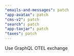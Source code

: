 ```yaml
---
"emails-and-messages": patch
"app-avatax": patch
"cms-v2": patch
"search": patch
"app-taxjar": patch
"taxes": patch
---
```


Use GraphQL OTEL exchange
